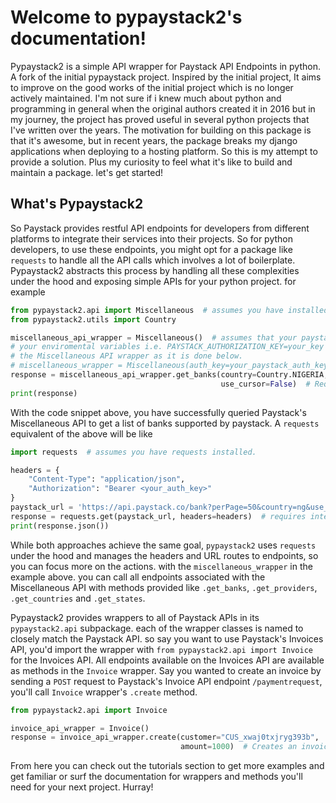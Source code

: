 # Welcome to pypaystack2's documentation!

Pypaystack2 is a simple API wrapper for Paystack API Endpoints in python.
A fork of the initial pypaystack project. Inspired by the initial project,
It aims to improve on the good works of the initial project which is no
longer actively maintained. I'm not sure if i knew much about python and programming
in general when the original authors created it in 2016 but in my journey, the
project has proved useful in several python projects that I've written over
the years. The motivation for building on this package is that it's awesome,
but in recent years, the package breaks my django applications when deploying
to a hosting platform. So this is my attempt to provide a solution. Plus my
curiosity to feel what it's like to build and maintain a package. let's get
started!

## What's Pypaystack2

So Paystack provides restful API endpoints for developers from different platforms
to integrate their services into their projects. So for python developers, to use
these endpoints, you might opt for a package like `requests` to handle all the
API calls which involves a lot of boilerplate. Pypaystack2 abstracts this process
by handling all these complexities under the hood and exposing simple APIs for
your python project. for example

```python
from pypaystack2.api import Miscellaneous  # assumes you have installed pypaystack2
from pypaystack2.utils import Country

miscellaneous_api_wrapper = Miscellaneous()  # assumes that your paystack auth key is in 
# your enviromental variables i.e. PAYSTACK_AUTHORIZATION_KEY=your_key otherwise instatiate 
# the Miscellaneous API wrapper as it is done below.
# miscellaneous_wrapper = Miscellaneous(auth_key=your_paystack_auth_key)
response = miscellaneous_api_wrapper.get_banks(country=Country.NIGERIA,
                                               use_cursor=False)  # Requires internet connection.
print(response)
```

With the code snippet above, you have successfully queried Paystack's Miscellaneous API
to get a list of banks supported by paystack. A `requests` equivalent of the above will
be like

```python
import requests  # assumes you have requests installed.

headers = {
    "Content-Type": "application/json",
    "Authorization": "Bearer <your_auth_key>"
}
paystack_url = 'https://api.paystack.co/bank?perPage=50&country=ng&use_cursor=false'
response = requests.get(paystack_url, headers=headers)  # requires internet connection
print(response.json())
```

While both approaches achieve the same goal, `pypaystack2` uses `requests` under the hood and
manages the headers and URL routes to endpoints, so you can focus more on the actions. with the `miscellaneous_wrapper`
in the example above. you can call all endpoints associated with the Miscellaneous API with methods
provided like `.get_banks`, `.get_providers`, `.get_countries` and `.get_states`.

Pypaystack2 provides wrappers to all of Paystack APIs in its `pypaystack2.api` subpackage.
each of the wrapper classes is named to closely match the Paystack API. so say you want
to use Paystack's Invoices API, you'd import the wrapper with `from pypaystack2.api import Invoice`
for the Invoices API. All endpoints available on the Invoices API are available as methods
in the `Invoice` wrapper. Say you wanted to create an invoice by sending a
`POST` request to Paystack's Invoice API endpoint `/paymentrequest`, you'll call
`Invoice` wrapper's `.create` method.

```python
from pypaystack2.api import Invoice

invoice_api_wrapper = Invoice()
response = invoice_api_wrapper.create(customer="CUS_xwaj0txjryg393b",
                                      amount=1000)  # Creates an invoice with a charge of ₦100
```

From here you can check out the tutorials section to get more examples and get familiar or surf the
documentation for wrappers and methods you'll need for your next project. Hurray!
